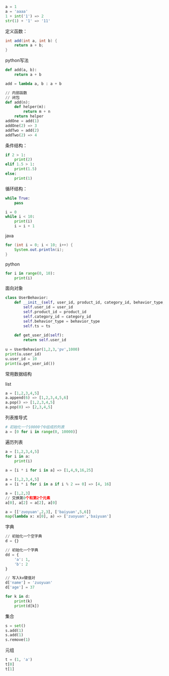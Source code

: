 ```python
a = 1
a = 'aaaa'
1 + int('1') => 2
str(1) + '1' => '11'
```

定义函数：

```java
int add(int a, int b) {
    return a + b;
}
```

python写法

```python
def add(a, b):
    return a + b

add = lambda a, b : a + b

// 内部函数
// 闭包
def add(n):
    def helper(m):
        return m + n
    return helper
addOne = add(1)
addOne(2) => 3
addTwo = add(2)
addTwo(2) => 4
```

条件结构：

```python
if 2 > 1:
    print(2)
elif 1.5 > 1:
    print(1.5)
else:
    print(1)
```

循环结构：

```python
while True:
    pass

i = 0
while i < 10:
    print(i)
    i = i + 1
```

java

```java
for (int i = 0; i < 10; i++) {
    System.out.println(i);
}
```

python

```python
for i in range(0, 10):
    print(i)
```

面向对象

```python
class UserBehavior:
    def __init__(self, user_id, product_id, category_id, behavior_type, ts):
        self.user_id = user_id
        self.product_id = product_id
        self.category_id = category_id
        self.behavior_type = behavior_type
        self.ts = ts
        
    def get_user_id(self):
        return self.user_id
    
u = UserBehavior(1,2,3,'pv',1000)
print(u.user_id)
u.user_id = 10
print(u.get_user_id())
```

常用数据结构

list

```python
a = [1,2,3,4,5]
a.append(6) => [1,2,3,4,5,6]
a.pop() => [1,2,3,4,5]
a.pop(0) => [2,3,4,5]
```

列表推导式

```python
# 初始化一个10000个0组成的列表
a = [0 for i in range(0, 10000)]
```

遍历列表

```python
a = [1,2,3,4,5]
for i in a:
    print(i)
    
a = [i * i for i in a] => [1,4,9,16,25]

a = [1,2,3,4,5]
a = [i * i for i in a if i % 2 == 0] => [4, 16]

a = [1,2,3]
// 交换第0个和第2个元素
a[0], a[2] = a[2], a[0]

a = [['zuoyuan',2,3], ['baiyuan',5,6]]
map(lambda x: x[0], a) => ['zuoyuan','baiyuan']
```

字典

```python
// 初始化一个空字典
d = {}

// 初始化一个字典
dd = {
    'a': 1,
    'b': 2
}

// 写入kv键值对
d['name'] = 'zuoyuan'
d['age'] = 37

for k in d:
    print(k)
    print(d[k])
```

集合

```python
s = set()
s.add(1)
s.add(1)
s.remove(1)
```

元组

```python
t = (1, 'a')
t[0]
t[1]
```

